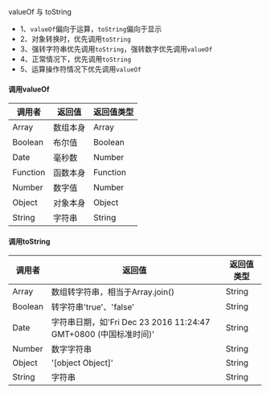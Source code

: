 valueOf 与 toString

-   1、`valueOf`偏向于运算，`toString`偏向于显示
-   2、对象转换时，优先调用`toString`
-   3、强转字符串优先调用`toString`，强转数字优先调用`valueOf`
-   4、正常情况下，优先调用`toString`
-   5、运算操作符情况下优先调用`valueOf`

#### 调用valueOf

| 调用者 | 返回值 | 返回值类型 |
| --- | --- | --- |
| Array | 数组本身 | Array |
| Boolean | 布尔值 | Boolean |
| Date | 毫秒数 | Number |
| Function | 函数本身 | Function |
| Number | 数字值 | Number |
| Object | 对象本身 | Object |
| String | 字符串 | String |

#### 调用toString

| 调用者 | 返回值 | 返回值类型 |
| --- | --- | --- |
| Array | 数组转字符串，相当于Array.join() | String |
| Boolean | 转字符串'true'、'false' | String |
| Date | 字符串日期，如'Fri Dec 23 2016 11:24:47 GMT+0800 (中国标准时间)' | String |
| Number | 数字字符串 | String |
| Object | '\[object Object\]' | String |
| String | 字符串 | String |
